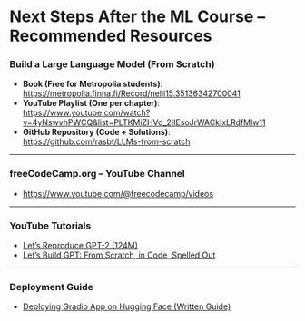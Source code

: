 # Next Steps After the ML Course – Recommended Resources

### Build a Large Language Model (From Scratch)
- **Book (Free for Metropolia students)**:  
  https://metropolia.finna.fi/Record/nelli15.35136342700041  
- **YouTube Playlist (One per chapter)**:  
  https://www.youtube.com/watch?v=4yNswvhPWCQ&list=PLTKMiZHVd_2IIEsoJrWACkIxLRdfMlw11  
- **GitHub Repository (Code + Solutions)**:  
  https://github.com/rasbt/LLMs-from-scratch  

---

### freeCodeCamp.org – YouTube Channel
- https://www.youtube.com/@freecodecamp/videos

---

### YouTube Tutorials  
- [Let’s Reproduce GPT-2 (124M)](https://www.youtube.com/watch?v=l8pRSuU81PU)  
- [Let’s Build GPT: From Scratch, in Code, Spelled Out](https://www.youtube.com/watch?v=kCc8FmEb1nY)  

---

### Deployment Guide  
- [Deploying Gradio App on Hugging Face (Written Guide)](https://www.gradio.app/guides/using-hugging-face-integrations#hosting-your-gradio-demos-on-spaces)